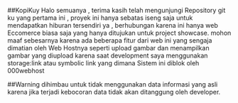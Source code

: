 ##KopiKuy 
Halo semuanya , terima kasih telah mengunjungi Repository git ku yang pertama ini , proyek ini hanya sebatas iseng saja untuk mendapatkan hiburan tersendiri ya , berhubungan karena ini hanya web Eccomerce biasa saja yang hanya ditujukan untuk project showcase. mohon maaf sebesarnya karena ada beberapa fitur dari web ini yang sengaja dimatian oleh Web Hostnya seperti upload gambar dan menampilkan gambar yang diupload karena saat development saya menggunakan storage:link atau symbolic link yang dimana Sistem ini diblok oleh 000webhost  

##Warning
dihimbau untuk tidak menggunakan data informasi yang asli karena jika terjadi kebocoran data tidak akan ditanggung oleh developer. 
